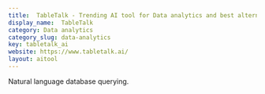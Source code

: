 ```yaml
---
title:  TableTalk - Trending AI tool for Data analytics and best alternatives
display_name:  TableTalk
category: Data analytics
category_slug: data-analytics
key: tabletalk_ai
website: https://www.tabletalk.ai/
layout: aitool
---
```


Natural language database querying.
